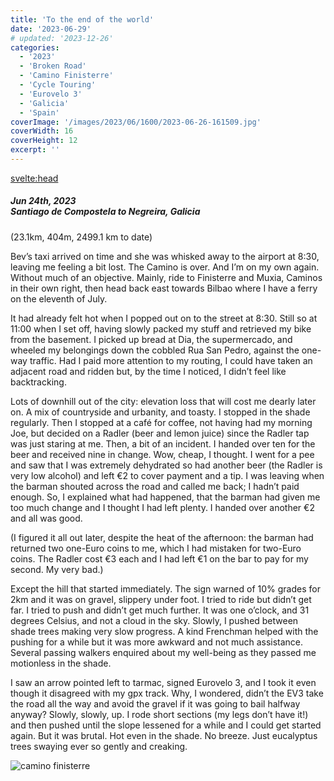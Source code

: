 ```yaml
---
title: 'To the end of the world'
date: '2023-06-29'
# updated: '2023-12-26'
categories:
  - '2023'
  - 'Broken Road'
  - 'Camino Finisterre'
  - 'Cycle Touring'
  - 'Eurovelo 3'
  - 'Galicia'
  - 'Spain'
coverImage: '/images/2023/06/1600/2023-06-26-161509.jpg'
coverWidth: 16
coverHeight: 12
excerpt: ''
---
```


<svelte:head>

<title>
Galicia
</title>
</svelte:head>

<script>
	import Callout from '$lib/components/Callout.svelte'
</script>

<section class="card">
  <h5>
    Jun 24th, 2023
    <br /> Santiago de Compostela to Negreira, Galicia
   </h5>(23.1km, 404m, 2499.1 km to date)   
  
  <p>Bev’s taxi arrived on time and she was whisked away to the airport at 8:30, leaving me feeling a bit lost. The Camino is over. And I’m on my own again. Without much of an objective. Mainly, ride to Finisterre and Muxia, Caminos in their own right, then head back east towards Bilbao where I have a ferry on the eleventh of July.</p>

  <p>It had already felt hot when I popped out on to the street at 8:30. Still so at 11:00 when I set off, having slowly packed my stuff and retrieved my bike from the basement. I picked up bread at Dia, the supermercado, and wheeled my belongings down the cobbled Rua San Pedro, against the one-way traffic. Had I paid more attention to my routing, I could have taken an adjacent road and ridden but, by the time I noticed, I didn’t feel like backtracking.</p>

  <p>Lots of downhill out of the city: elevation loss that will cost me dearly later on. A mix of countryside and urbanity, and toasty. I stopped in the shade regularly. Then I stopped at a café for coffee, not having had my morning Joe, but decided on a Radler (beer and lemon juice) since the Radler tap was just staring at me. Then, a bit of an incident. I handed over ten for the beer and received nine in change. Wow, cheap, I thought. I went for a pee and saw that I was extremely dehydrated so had another beer (the Radler is very low alcohol) and left €2 to cover payment and a tip. I was leaving when the barman shouted across the road and called me back; I hadn’t paid enough. So, I explained what had happened, that the barman had given me too much change and I thought I had left plenty. I handed over another €2 and all was good.</p>

  <p>(I figured it all out later, despite the heat of the afternoon: the barman had returned two one-Euro coins to me, which I had mistaken for two-Euro coins. The Radler cost €3 each and I had left €1 on the bar to pay for my second. My very bad.)</p>

  <p>Except the hill that started immediately. The sign warned of 10% grades for 2km and it was on gravel, slippery under foot. I tried to ride but didn’t get far. I tried to push and didn’t get much further. It was one o’clock, and 31 degrees Celsius, and not a cloud in the sky. Slowly, I pushed between shade trees making very slow progress. A kind Frenchman helped with the pushing for a while but it was more awkward and not much assistance. Several passing walkers enquired about my well-being as they passed me motionless in the shade.</p>

  <p>I saw an arrow pointed left to tarmac, signed Eurovelo 3, and I took it even though it disagreed with my gpx track. Why, I wondered, didn’t the EV3 take the road all the way and avoid the gravel if it was going to bail halfway anyway? Slowly, slowly, up. I rode short sections (my legs don’t have it!) and then pushed until the slope lessened for a while and I could get started again. But it was brutal. Hot even in the shade. No breeze. Just eucalyptus trees swaying ever so gently and creaking.</p>

  <img alt="camino finisterre" src="/images/2023/06/1600/2023-06-24-144720.jpg" /> 
 
</section>
